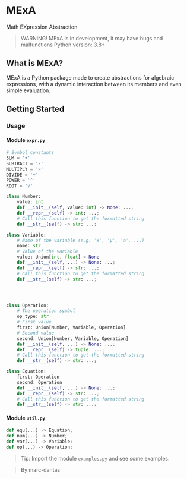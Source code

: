 # MExA
Math EXpression Abstraction

> WARNING! MExA is in development, it may have bugs and malfunctions 
> Python version: 3.8+

## What is MExA?
MExA is a Python package made
to create abstractions for algebraic
expressions, with a dynamic interaction
between its members and even simple
evaluation.

## Getting Started
### Usage
#### Module `expr.py`
```py
# Symbol constants
SUM = '+'
SUBTRACT = '-'
MULTIPLY = '×'
DIVIDE = '÷'
POWER = '^'
ROOT = '√'

class Number:
    value: int
    def __init__(self, value: int) -> None: ...;
    def __repr__(self) -> int: ...;
    # Call this function to get the formatted string
    def __str__(self) -> str: ...;

class Variable:
    # Name of the variable (e.g. 'x', 'y', 'a', ...)
    name: str
    # Value of the variable
    value: Union[int, float] = None
    def __init__(self, ...) -> None: ...;
    def __repr__(self) -> str: ...;
    # Call this function to get the formatted string
    def __str__(self) -> str: ...;




class Operation:
    # The operation symbol
    op_type: str
    # First value
    first: Union[Number, Variable, Operation]
    # Second value
    second: Union[Number, Variable, Operation]
    def __init__(self, ...) -> None: ...;
    def __repr__(self) -> tuple: ...;
    # Call this function to get the formatted string
    def __str__(self) -> str: ...;

class Equation:
    first: Operation
    second: Operation
    def __init__(self, ...) -> None: ...;
    def __repr__(self) -> str: ...;
    # Call this function to get the formatted string
    def __str__(self) -> str: ...;
```
#### Module `util.py`
```py
def equ(...) -> Equation;
def num(...) -> Number;
def var(...) -> Variable;
def op(...) -> Operation;
```
> Tip: Import the module `examples.py` and see some examples.

> By marc-dantas